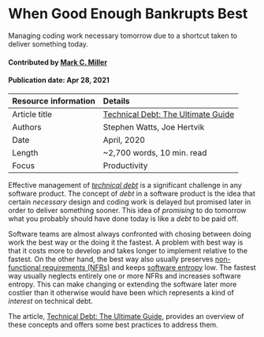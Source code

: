 # When Good Enough Bankrupts Best
<!--deck text start-->
Managing coding work necessary tomorrow due to a shortcut taken to deliver something today.
<!--deck text end-->

#### Contributed by [Mark C. Miller](https://github.com/markcmiller86 "Mark C. Miller GitHub Profile")
#### Publication date: Apr 28, 2021

Resource information | Details
:--- | :--- 
Article title  | [Technical Debt: The Ultimate Guide](https://www.bmc.com/blogs/technical-debt-explained-the-complete-guide-to-understanding-and-dealing-with-technical-debt)
Authors | Stephen Watts, Joe Hertvik
Date | April, 2020
Length | ~2,700 words, 10 min. read
Focus | Productivity

Effective management of [*technical debt*](https://en.wikipedia.org/wiki/Technical_debt) is a significant challenge in any software product.
The concept of *debt* in a software product is the idea that certain *necessary* design and coding work is delayed but promised later in order to deliver something sooner.
This idea of *promising* to do tomorrow what you probably should have done today is like a *debt* to be paid off.

Software teams are almost always confronted with chosing between doing work the best way or the doing it the fastest.
A problem with best way is that it costs more to develop and takes longer to implement relative to the fastest.
On the other hand, the best way also usually preserves [non-functional requirements (NFRs)](https://en.wikipedia.org/wiki/List_of_system_quality_attributes) and keeps [software entropy](https://en.wikipedia.org/wiki/Software_entropy) low.
The fastest way usually neglects entirely one or more NFRs and increases software entropy.
This can make changing or extending the software later more costlier than it otherwise would have been which represents a kind of *interest* on technical debt.

The article, [Technical Debt: The Ultimate Guide](https://www.bmc.com/blogs/technical-debt-explained-the-complete-guide-to-understanding-and-dealing-with-technical-debt), provides an overview of these concepts and offers some best practices to address them.

<!---
Publish: preview
Pinned: no
Categories: Planning, Development
Topics: technical debt
RSS update: 2021-04-28
--->
